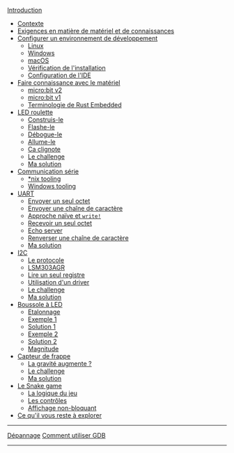 [Introduction](README.md)
- [Contexte](01-background/README.md)
- [Exigences en matière de matériel et de connaissances](02-requirements/README.md)
- [Configurer un environnement de développement](03-setup/README.md)
    - [Linux](03-setup/linux.md)
    - [Windows](03-setup/windows.md)
    - [macOS](03-setup/macos.md)
    - [Vérification de l'installation](03-setup/verify.md)
    - [Configuration de l'IDE](03-setup/IDE.md)
- [Faire connaissance avec le matériel](04-meet-your-hardware/README.md)
    - [micro:bit v2](04-meet-your-hardware/microbit-v2.md)
    - [micro:bit v1](04-meet-your-hardware/microbit-v1.md)
    - [Terminologie de Rust Embedded](04-meet-your-hardware/terminology.md)
- [LED roulette](05-led-roulette/README.md)
    - [Construis-le](05-led-roulette/build-it.md)
    - [Flashe-le](05-led-roulette/flash-it.md)
    - [Débogue-le](05-led-roulette/debug-it.md)
    - [Allume-le](05-led-roulette/light-it-up.md)
    - [Ca clignote](05-led-roulette/it-blinks.md)
    - [Le challenge](05-led-roulette/the-challenge.md)
    - [Ma solution](05-led-roulette/my-solution.md)
- [Communication série](06-serial-communication/README.md)
    - [\*nix tooling](06-serial-communication/nix-tooling.md)
    - [Windows tooling](06-serial-communication/windows-tooling.md)
- [UART](07-uart/README.md)
    - [Envoyer un seul octet](07-uart/send-a-single-byte.md)
    - [Envoyer une chaîne de caractère](07-uart/send-a-string.md)
    - [Approche naïve et `write!`](07-uart/naive-approch-write.md)
    - [Recevoir un seul octet](07-uart/receive-a-single-byte.md)
    - [Echo server](07-uart/echo-server.md)
    - [Renverser une chaîne de caractère](07-uart/reverse-a-string.md)
    - [Ma solution](07-uart/my-solution.md)
- [I2C](08-i2c/README.md)
    - [Le protocole](08-i2c/the-general-protocol.md)
    - [LSM303AGR](08-i2c/lsm303agr.md)
    - [Lire un seul registre](08-i2c/read-a-single-register.md)
    - [Utilisation d'un driver](08-i2c/using-a-driver.md)
    - [Le challenge](08-i2c/the-challenge.md)
    - [Ma solution](08-i2c/my-solution.md)
- [Boussole à LED](09-led-compass/README.md)
    - [Etalonnage](09-led-compass/calibration.md)
    - [Exemple 1](09-led-compass/take-1.md)
    - [Solution 1](09-led-compass/solution-1.md)
    - [Exemple 2](09-led-compass/take-2.md)
    - [Solution 2](09-led-compass/solution-2.md)
    - [Magnitude](09-led-compass/magnitude.md)
- [Capteur de frappe](10-punch-o-meter/README.md)
    - [La gravité augmente ?](10-punch-o-meter/gravity-is-up.md)
    - [Le challenge](10-punch-o-meter/the-challenge.md)
    - [Ma solution](10-punch-o-meter/my-solution.md)
- [Le Snake game](11-snake-game/README.md)
    - [La logique du jeu](11-snake-game/game-logic.md)
    - [Les contrôles](11-snake-game/controls.md)
    - [Affichage non-bloquant](11-snake-game/nonblocking-display.md)
- [Ce qu'il vous reste à explorer](explore.md)

---

[Dépannage](appendix/1-general-troubleshooting/README.md)
[Comment utiliser GDB](appendix/2-how-to-use-gdb/README.md)

<!-- - [Async IO: The future](17-async-io-the-future/README.md) -->
<!--     - [Timer](17-async-io-the-future/timer.md) -->
<!--     - [Serial](17-async-io-the-future/serial.md) -->
<!--     - [The challenge](17-async-io-the-future/the-challenge.md) -->
<!--     - [My solution](17-async-io-the-future/my-solution.md) -->
<!--     - [Another challenge](17-async-io-the-future/another-challenge.md) -->
<!--     - [My other solution](17-async-io-the-future/my-other-solution.md) -->
<!--     - [More challenges](17-async-io-the-future/more-challenges.md) -->
---
